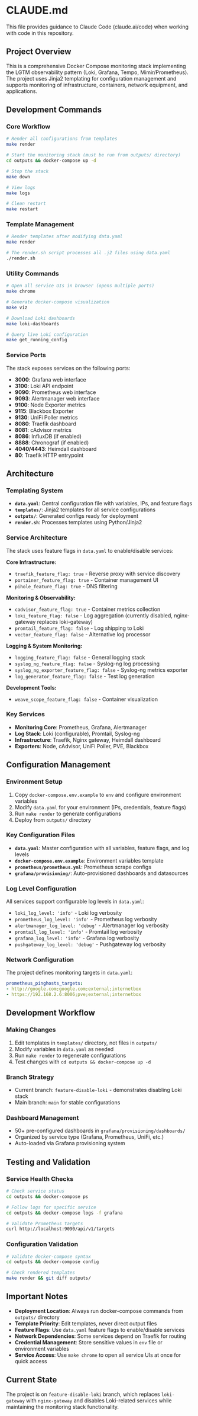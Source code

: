 # CLAUDE.md

This file provides guidance to Claude Code (claude.ai/code) when working with code in this repository.

## Project Overview

This is a comprehensive Docker Compose monitoring stack implementing the LGTM observability pattern (Loki, Grafana, Tempo, Mimir/Prometheus). The project uses Jinja2 templating for configuration management and supports monitoring of infrastructure, containers, network equipment, and applications.

## Development Commands

### Core Workflow
```bash
# Render all configurations from templates
make render

# Start the monitoring stack (must be run from outputs/ directory)
cd outputs && docker-compose up -d

# Stop the stack
make down

# View logs
make logs

# Clean restart
make restart
```

### Template Management
```bash
# Render templates after modifying data.yaml
make render

# The render.sh script processes all .j2 files using data.yaml
./render.sh
```

### Utility Commands
```bash
# Open all service UIs in browser (opens multiple ports)
make chrome

# Generate docker-compose visualization
make viz

# Download Loki dashboards
make loki-dashboards

# Query live Loki configuration
make get_running_config
```

### Service Ports
The stack exposes services on the following ports:
- **3000**: Grafana web interface
- **3100**: Loki API endpoint  
- **9090**: Prometheus web interface
- **9093**: Alertmanager web interface
- **9100**: Node Exporter metrics
- **9115**: Blackbox Exporter
- **9130**: UniFi Poller metrics
- **8080**: Traefik dashboard
- **8081**: cAdvisor metrics
- **8086**: InfluxDB (if enabled)
- **8888**: Chronograf (if enabled)
- **4040/4443**: Heimdall dashboard
- **80**: Traefik HTTP entrypoint

## Architecture

### Templating System
- **`data.yaml`**: Central configuration file with variables, IPs, and feature flags
- **`templates/`**: Jinja2 templates for all service configurations  
- **`outputs/`**: Generated configs ready for deployment
- **`render.sh`**: Processes templates using Python/Jinja2

### Service Architecture
The stack uses feature flags in `data.yaml` to enable/disable services:

**Core Infrastructure:**
- `traefik_feature_flag: true` - Reverse proxy with service discovery
- `portainer_feature_flag: true` - Container management UI
- `pihole_feature_flag: true` - DNS filtering

**Monitoring & Observability:**
- `cadvisor_feature_flag: true` - Container metrics collection
- `loki_feature_flag: false` - Log aggregation (currently disabled, nginx-gateway replaces loki-gateway)
- `promtail_feature_flag: false` - Log shipping to Loki
- `vector_feature_flag: false` - Alternative log processor

**Logging & System Monitoring:**
- `logging_feature_flag: false` - General logging stack
- `syslog_ng_feature_flag: false` - Syslog-ng log processing
- `syslog_ng_exporter_feature_flag: false` - Syslog-ng metrics exporter
- `log_generator_feature_flag: false` - Test log generation

**Development Tools:**
- `weave_scope_feature_flag: false` - Container visualization

### Key Services
- **Monitoring Core**: Prometheus, Grafana, Alertmanager
- **Log Stack**: Loki (configurable), Promtail, Syslog-ng
- **Infrastructure**: Traefik, Nginx gateway, Heimdall dashboard
- **Exporters**: Node, cAdvisor, UniFi Poller, PVE, Blackbox

## Configuration Management

### Environment Setup
1. Copy `docker-compose.env.example` to `env` and configure environment variables
2. Modify `data.yaml` for your environment (IPs, credentials, feature flags)  
3. Run `make render` to generate configurations
4. Deploy from `outputs/` directory

### Key Configuration Files
- **`data.yaml`**: Master configuration with all variables, feature flags, and log levels
- **`docker-compose.env.example`**: Environment variables template
- **`prometheus/prometheus.yml`**: Prometheus scrape configs
- **`grafana/provisioning/`**: Auto-provisioned dashboards and datasources

### Log Level Configuration
All services support configurable log levels in `data.yaml`:
- `loki_log_level: 'info'` - Loki log verbosity
- `prometheus_log_level: 'info'` - Prometheus log verbosity  
- `alertmanager_log_level: 'debug'` - Alertmanager log verbosity
- `promtail_log_level: 'info'` - Promtail log verbosity
- `grafana_log_level: 'info'` - Grafana log verbosity
- `pushgateway_log_level: 'debug'` - Pushgateway log verbosity

### Network Configuration
The project defines monitoring targets in `data.yaml`:
```yaml
prometheus_pinghosts_targets:
- http://google.com;google.com;external;internetbox
- https://192.168.2.6:8006;pve;external;internetbox
```

## Development Workflow

### Making Changes
1. Edit templates in `templates/` directory, not files in `outputs/`
2. Modify variables in `data.yaml` as needed
3. Run `make render` to regenerate configurations
4. Test changes with `cd outputs && docker-compose up -d`

### Branch Strategy
- Current branch: `feature-disable-loki` - demonstrates disabling Loki stack
- Main branch: `main` for stable configurations

### Dashboard Management
- 50+ pre-configured dashboards in `grafana/provisioning/dashboards/`
- Organized by service type (Grafana, Prometheus, UniFi, etc.)
- Auto-loaded via Grafana provisioning system

## Testing and Validation

### Service Health Checks
```bash
# Check service status
cd outputs && docker-compose ps

# Follow logs for specific service
cd outputs && docker-compose logs -f grafana

# Validate Prometheus targets
curl http://localhost:9090/api/v1/targets
```

### Configuration Validation
```bash
# Validate docker-compose syntax
cd outputs && docker-compose config

# Check rendered templates
make render && git diff outputs/
```

## Important Notes

- **Deployment Location**: Always run docker-compose commands from `outputs/` directory
- **Template Priority**: Edit templates, never direct output files
- **Feature Flags**: Use `data.yaml` feature flags to enable/disable services
- **Network Dependencies**: Some services depend on Traefik for routing
- **Credential Management**: Store sensitive values in `env` file or environment variables
- **Service Access**: Use `make chrome` to open all service UIs at once for quick access

## Current State

The project is on `feature-disable-loki` branch, which replaces `loki-gateway` with `nginx-gateway` and disables Loki-related services while maintaining the monitoring stack functionality.